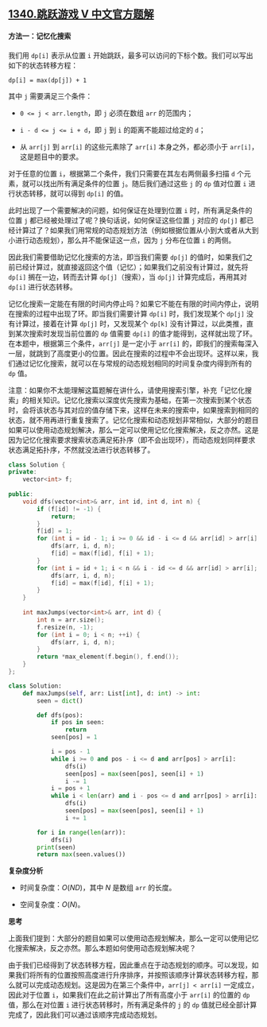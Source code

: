 ## [1340.跳跃游戏 V 中文官方题解](https://leetcode.cn/problems/jump-game-v/solutions/100000/tiao-yue-you-xi-v-by-leetcode-solution)
#### 方法一：记忆化搜索

我们用 `dp[i]` 表示从位置 `i` 开始跳跃，最多可以访问的下标个数。我们可以写出如下的状态转移方程：

```
dp[i] = max(dp[j]) + 1
```

其中 `j` 需要满足三个条件：

- `0 <= j < arr.length`，即 `j` 必须在数组 `arr` 的范围内；

- `i - d <= j <= i + d`，即 `j` 到 `i` 的距离不能超过给定的 `d`；

- 从 `arr[j]` 到 `arr[i]` 的这些元素除了 `arr[i]` 本身之外，都必须小于 `arr[i]`，这是题目中的要求。

对于任意的位置 `i`，根据第二个条件，我们只需要在其左右两侧最多扫描 `d` 个元素，就可以找出所有满足条件的位置 `j`。随后我们通过这些 `j` 的 `dp` 值对位置 `i` 进行状态转移，就可以得到 `dp[i]` 的值。

此时出现了一个需要解决的问题，如何保证在处理到位置 `i` 时，所有满足条件的位置 `j` 都已经被处理过了呢？换句话说，如何保证这些位置 `j` 对应的 `dp[j]` 都已经计算过了？如果我们用常规的动态规划方法（例如根据位置从小到大或者从大到小进行动态规划），那么并不能保证这一点，因为 `j` 分布在位置 `i` 的两侧。

因此我们需要借助记忆化搜索的方法，即当我们需要 `dp[j]` 的值时，如果我们之前已经计算过，就直接返回这个值（记忆）；如果我们之前没有计算过，就先将 `dp[i]` 搁在一边，转而去计算 `dp[j]`（搜索），当 `dp[j]` 计算完成后，再用其对 `dp[i]` 进行状态转移。

记忆化搜索一定能在有限的时间内停止吗？如果它不能在有限的时间内停止，说明在搜索的过程中出现了环。即当我们需要计算 `dp[i]` 时，我们发现某个 `dp[j]` 没有计算过，接着在计算 `dp[j]` 时，又发现某个 `dp[k]` 没有计算过，以此类推，直到某次搜索时发现当前位置的 `dp` 值需要 `dp[i]` 的值才能得到，这样就出现了环。在本题中，根据第三个条件，`arr[j]` 是一定小于 `arr[i]` 的，即我们的搜索每深入一层，就跳到了高度更小的位置。因此在搜索的过程中不会出现环。这样以来，我们通过记忆化搜索，就可以在与常规的动态规划相同的时间复杂度内得到所有的 `dp` 值。

注意：如果你不太能理解这篇题解在讲什么，请使用搜索引擎，补充「记忆化搜索」的相关知识。记忆化搜索以深度优先搜索为基础，在第一次搜索到某个状态时，会将该状态与其对应的值存储下来，这样在未来的搜索中，如果搜索到相同的状态，就不用再进行重复搜索了。记忆化搜索和动态规划非常相似，大部分的题目如果可以使用动态规划解决，那么一定可以使用记忆化搜索解决，反之亦然。这是因为记忆化搜索要求搜索状态满足拓扑序（即不会出现环），而动态规划同样要求状态满足拓扑序，不然就没法进行状态转移了。

```C++ [sol1-C++]
class Solution {
private:
    vector<int> f;
    
public:
    void dfs(vector<int>& arr, int id, int d, int n) {
        if (f[id] != -1) {
            return;
        }
        f[id] = 1;
        for (int i = id - 1; i >= 0 && id - i <= d && arr[id] > arr[i]; --i) {
            dfs(arr, i, d, n);
            f[id] = max(f[id], f[i] + 1);
        }
        for (int i = id + 1; i < n && i - id <= d && arr[id] > arr[i]; ++i) {
            dfs(arr, i, d, n);
            f[id] = max(f[id], f[i] + 1);
        }
    }
    
    int maxJumps(vector<int>& arr, int d) {
        int n = arr.size();
        f.resize(n, -1);
        for (int i = 0; i < n; ++i) {
            dfs(arr, i, d, n);
        }
        return *max_element(f.begin(), f.end());
    }
};
```

```Python [sol1-Python3]
class Solution:
    def maxJumps(self, arr: List[int], d: int) -> int:
        seen = dict()

        def dfs(pos):
            if pos in seen:
                return
            seen[pos] = 1

            i = pos - 1
            while i >= 0 and pos - i <= d and arr[pos] > arr[i]:
                dfs(i)
                seen[pos] = max(seen[pos], seen[i] + 1)
                i -= 1
            i = pos + 1
            while i < len(arr) and i - pos <= d and arr[pos] > arr[i]:
                dfs(i)
                seen[pos] = max(seen[pos], seen[i] + 1)
                i += 1

        for i in range(len(arr)):
            dfs(i)
        print(seen)
        return max(seen.values())
```

**复杂度分析**

- 时间复杂度：$O(ND)$，其中 $N$ 是数组 `arr` 的长度。

- 空间复杂度：$O(N)$。

**思考**

上面我们提到：大部分的题目如果可以使用动态规划解决，那么一定可以使用记忆化搜索解决，反之亦然。那么本题如何使用动态规划解决呢？

由于我们已经得到了状态转移方程，因此重点在于动态规划的顺序。可以发现，如果我们将所有的位置按照高度进行升序排序，并按照该顺序计算状态转移方程，那么就可以完成动态规划。这是因为在第三个条件中，`arr[j] < arr[i]` 一定成立，因此对于位置 `i`，如果我们在此之前计算出了所有高度小于 `arr[i]` 的位置的 `dp` 值，那么在对位置 `i` 进行状态转移时，所有满足条件的 `j` 的 `dp` 值就已经全部计算完成了，因此我们可以通过该顺序完成动态规划。